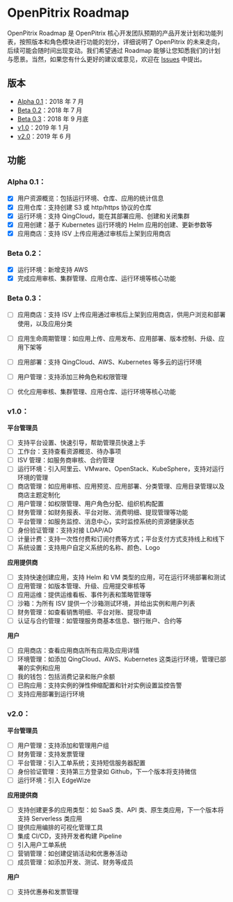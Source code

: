 # OpenPitrix Roadmap

OpenPitrix Roadmap 是 OpenPitrix 核心开发团队预期的产品开发计划和功能列表，按照版本和角色模块进行功能的划分，详细说明了 OpenPitrix 的未来走向，后续可能会随时间出现变动。我们希望通过 Roadmap 能够让您知悉我们的计划与愿景。当然，如果您有什么更好的建议或意见，欢迎在 [Issues](https://github.com/openpitrix/openpitrix/issues) 中提出。

## 版本

- [Alpha 0.1](Roadmap-zh.md#alpha-01)：2018 年 7 月
- [Beta 0.2](Roadmap-zh.md#beta-02)：2018 年 7 月
- [Beta 0.3](Roadmap-zh.md#beta-03)：2018 年 9 月底
- [v1.0](Roadmap-zh.md#v10)：2019 年 1 月
- [v2.0](Roadmap-zh.md#v20)：2019 年 6 月

## 功能

### Alpha 0.1：

- [x] 用户资源概览：包括运行环境、仓库、应用的统计信息
- [x] 应用仓库：支持创建 S3 或 http/https 协议的仓库
- [x] 运行环境：支持 QingCloud，能在其部署应用、创建和关闭集群
- [x] 应用创建：基于 Kubernetes 运行环境的 Helm 应用的创建、更新参数等
- [x] 应用商店：支持 ISV 上传应用通过审核后上架到应用商店

### Beta 0.2：

- [x] 运行环境：新增支持 AWS
- [x] 完成应用审核、集群管理、应用仓库、运行环境等核心功能

### Beta 0.3：
- [ ] 应用商店：支持 ISV 上传应用通过审核后上架到应用商店，供用户浏览和部署使用，以及应用分类
- [ ] 应用生命周期管理：如应用上传、应用发布、应用部署、版本控制、升级、应用下架等
- [ ] 应用部署：支持 QingCloud、AWS、Kubernetes 等多云的运行环境
- [ ] 用户管理：支持添加三种角色和权限管理
- [ ] 优化应用审核、集群管理、应用仓库、运行环境等核心功能


### v1.0：

**平台管理员**

- [ ] 支持平台设置、快速引导，帮助管理员快速上手
- [ ] 工作台：支持查看资源概览、待办事项
- [ ] ISV 管理：如服务商审核、合约管理
- [ ] 运行环境：引入阿里云、VMware、OpenStack、KubeSphere，支持对运行环境的管理
- [ ] 商店管理：如应用审核、应用预览、应用部署、分类管理、应用目录管理以及商店主题定制化
- [ ] 用户管理：如权限管理、用户角色分配、组织机构配置
- [ ] 财务管理：如财务报表、平台对账、消费明细、提现管理等功能
- [ ] 平台管理：如服务监控、消息中心，实时监控系统的资源健康状态
- [ ] 身份验证管理：支持对接 LDAP/AD
- [ ] 计量计费：支持一次性付费和订阅付费等方式；平台支付方式支持线上和线下
- [ ] 系统设置：支持用户自定义系统的名称、颜色、Logo

**应用提供商**

- [ ] 支持快速创建应用，支持 Helm 和 VM 类型的应用，可在运行环境部署和测试
- [ ] 应用管理：如版本管理、升级、应用提交审核等
- [ ] 应用运维：提供运维看板、事件列表和策略管理等
- [ ] 沙箱：为所有 ISV 提供一个沙箱测试环境，并给出实例和用户列表
- [ ] 财务管理：如查看销售明细、平台对账、提现申请
- [ ] 认证与合约管理：如管理服务商基本信息、银行账户、合约等

**用户**

- [ ] 应用商店：查看应用商店所有应用及应用详情
- [ ] 环境管理：如添加 QingCloud、AWS、Kubernetes 这类运行环境，管理已部署的实例和应用
- [ ] 我的钱包：包括消费记录和账户余额
- [ ] 已购应用：支持实例的弹性伸缩配置和针对实例设置监控告警
- [ ] 支持应用部署到运行环境

### v2.0：

**平台管理员**

- [ ] 用户管理：支持添加和管理用户组
- [ ] 财务管理：支持发票管理
- [ ] 平台管理：引入工单系统；支持短信服务器配置
- [ ] 身份验证管理：支持第三方登录如 Github，下一个版本将支持微信
- [ ] 运行环境：引入 EdgeWize

**应用提供商**

- [ ] 支持创建更多的应用类型：如 SaaS 类、API 类、原生类应用，下一个版本将支持 Serverless 类应用
- [ ] 提供应用编排的可视化管理工具
- [ ] 集成 CI/CD，支持开发者构建 Pipeline
- [ ] 引入用户工单系统
- [ ] 营销管理：如创建促销活动和优惠券活动
- [ ] 成员管理：如添加开发、测试、财务等成员

**用户**

- [ ] 支持优惠券和发票管理